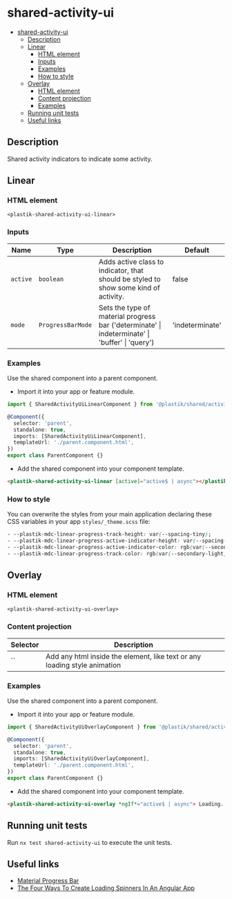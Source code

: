 # shared-activity-ui

- [shared-activity-ui](#shared-activity-ui)
  - [Description](#description)
  - [Linear](#linear)
    - [HTML element](#html-element)
    - [Inputs](#inputs)
    - [Examples](#examples)
    - [How to style](#how-to-style)
  - [Overlay](#overlay)
    - [HTML element](#html-element-1)
    - [Content projection](#content-projection)
    - [Examples](#examples-1)
  - [Running unit tests](#running-unit-tests)
  - [Useful links](#useful-links)

## Description

Shared activity indicators to indicate some activity.

## Linear

### HTML element

`<plastik-shared-activity-ui-linear>`

### Inputs

| Name     | Type              | Description                                                                                     | Default         |
| -------- | ----------------- | ----------------------------------------------------------------------------------------------- | --------------- |
| `active` | `boolean`         | Adds active class to indicator, that should be styled to show some kind of activity.            | false           |
| `mode`   | `ProgressBarMode` | Sets the type of material progress bar ('determinate' \| indeterminate' \| 'buffer' \| 'query') | 'indeterminate' |

### Examples

Use the shared component into a parent component.

- Import it into your app or feature module.

```typescript
import { SharedActivityUiLinearComponent } from '@plastik/shared/activity/ui';

@Component({
  selector: 'parent',
  standalone: true,
  imports: [SharedActivityUiLinearComponent],
  templateUrl: './parent.component.html',
})
export class ParentComponent {}
```

- Add the shared component into your component template.

```html
<plastik-shared-activity-ui-linear [active]="active$ | async"></plastik-shared-activity-ui-linear>
```

### How to style

You can overwrite the styles from your main application declaring these CSS variables in your app `styles/_theme.scss` file:

```css
- --plastik-mdc-linear-progress-track-height: var(--spacing-tiny);
- --plastik-mdc-linear-progress-active-indicator-height: var(--spacing-tiny);
- --plastik-mdc-linear-progress-active-indicator-color: rgb(var(--secondary-dark));
- --plastik-mdc-linear-progress-track-color: rgb(var(--secondary-light));
```

## Overlay

### HTML element

`<plastik-shared-activity-ui-overlay>`

### Content projection

| Selector | Description                                                               |
| -------- | ------------------------------------------------------------------------- |
| ``       | Add any html inside the element, like text or any loading style animation |

### Examples

Use the shared component into a parent component.

- Import it into your app or feature module.

```typescript
import { SharedActivityUiOverlayComponent } from '@plastik/shared/activity/ui';

@Component({
  selector: 'parent',
  standalone: true,
  imports: [SharedActivityUiOverlayComponent],
  templateUrl: './parent.component.html',
})
export class ParentComponent {}
```

- Add the shared component into your component template.

```html
<plastik-shared-activity-ui-overlay *ngIf*="active$ | async"> Loading... </plastik-shared-activity-ui-overlay>
```

## Running unit tests

Run `nx test shared-activity-ui` to execute the unit tests.

## Useful links

- [Material Progress Bar](https://material.angular.io/components/progress-bar/overview)
- [The Four Ways To Create Loading Spinners In An Angular App](https://christianlydemann.com/four-ways-to-create-loading-spinners-in-an-angular-app/)
